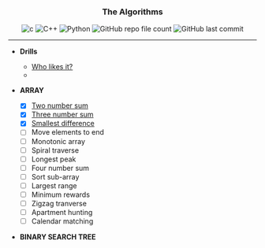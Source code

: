 <!-- ===== HEADER SECTION ===== -->
<div align=center>
  <h3>The Algorithms</h3>
  
  <!-- ===== SHIELDS SECTION ===== -->
  <img alt="c" src="https://img.shields.io/badge/C-11-informational">
  <img alt="C++" src="https://img.shields.io/badge/C%2B%2B-11-9cf">
  <img alt="Python" src="https://img.shields.io/badge/python-3.10-yellowgreen">
  <img alt="GitHub repo file count" src="https://img.shields.io/github/directory-file-count/cheenathana/the_algorithms">
  <img alt="GitHub last commit" src="https://img.shields.io/github/last-commit/cheenathana/the_algorithms">
  
  <hr>
</div>

- <b>Drills</b>
  * [Who likes it?](https://github.com/cheenathana/the_algorithms/blob/main/drills/6kyu_who_likes_it.py)
  *


- <b>ARRAY</b>
  - [x] [Two number sum](https://github.com/cheenathana/the_algorithms/tree/main/two_number_sum)
  - [x] [Three number sum](https://github.com/cheenathana/the_algorithms/tree/main/three_number_sum)
  - [x] [Smallest difference](https://github.com/cheenathana/the_algorithms/tree/main/smallest_difference)
  - [ ] Move elements to end
  - [ ] Monotonic array
  - [ ] Spiral traverse
  - [ ] Longest peak
  - [ ] Four number sum
  - [ ] Sort sub-array
  - [ ] Largest range
  - [ ] Minimum rewards
  - [ ] Zigzag tranverse
  - [ ] Apartment hunting
  - [ ] Calendar matching
 
- <b>BINARY SEARCH TREE</b>
